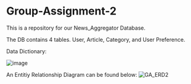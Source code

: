 # Group-Assignment-2
This is a repository for our News_Aggregator Database.

The DB contains 4 tables. User, Article, Category, and User Preference. 







Data Dictionary:

![image](https://github.com/user-attachments/assets/feb933d6-dca3-4596-b84a-3933cc533f0b)
















An Entitiy Relationship Diagram can be found below:
![GA_ERD2](https://github.com/user-attachments/assets/7cd69ff8-81a9-4eb5-a53e-e7faab4d10fe)

